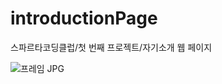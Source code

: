 # introductionPage
스파르타코딩클럽/첫 번째 프로젝트/자기소개 웹 페이지


![프레임 JPG](https://github.com/user-attachments/assets/92e4627f-2c59-4c58-a023-4123ec660712)

